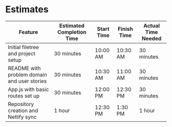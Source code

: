 # Estimates

| Feature                                     | Estimated Completion Time | Start Time | Finish Time | Actual Time Needed |
| ------------------------------------------- | ------------------------- | ---------- | ----------- | ------------------ |
| Initial filetree and project setup          | 30 minutes                | 10:00 AM   | 10:30 AM    | 30 minutes         |
| README with problem domain and user stories | 30 minutes                | 10:30 AM   | 11:00 AM    | 30 minutes         |
| App.js with basic routes set up             | 30 minutes                | 12:00 PM   | 12:30 PM    | 30 minutes         |
| Repository creation and Netlify sync        | 1 hour                    | 12:30 PM   | 1:30 PM     | 1 hour             |
